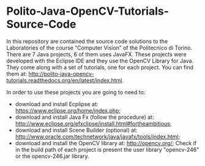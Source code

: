 Polito-Java-OpenCV-Tutorials-Source-Code
========================================
In this repository are contained the source code solutions to the Laboratories of the course “Computer Vision” of the Politecnico di Torino.
There are 7 Java projects, 6 of them uses JavaFX.
These projects were developed with the Eclipse IDE and they use the OpenCV Library for Java.
They come along with a set of tutorials, one for each project. You can find them at: http://polito-java-opencv-tutorials.readthedocs.org/en/latest/index.html.

In order to use these projects you are going to need to:
- download and install Ecplipse at: https://www.eclipse.org/home/index.php;
- download and install Java Fx (follow the procedure) at: http://www.eclipse.org/efxclipse/install.html#fortheambitious;
- download and install Scene Builder (optional) at: http://www.oracle.com/technetwork/java/javafx/tools/index.html;
- download and install the OpenCV library at: http://opencv.org/;
Check if in the build path of each project is present the user library "opencv-246" or the opencv-246.jar library.

